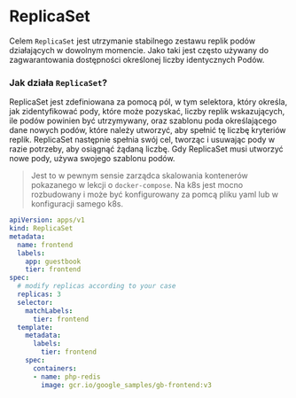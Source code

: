 # ReplicaSet

Celem `ReplicaSet` jest utrzymanie stabilnego zestawu replik podów działających w dowolnym momencie. Jako taki jest często używany do zagwarantowania dostępności określonej liczby identycznych Podów.

### Jak działa `ReplicaSet`?
ReplicaSet jest zdefiniowana za pomocą pól, w tym selektora, który określa, jak zidentyfikować pody, które może pozyskać, liczby replik wskazujących, ile podów powinien być utrzymywany, oraz szablonu poda określającego dane nowych podów, które należy utworzyć, aby spełnić tę liczbę kryteriów replik. ReplicaSet następnie spełnia swój cel, tworząc i usuwając pody w razie potrzeby, aby osiągnąć żądaną liczbę. Gdy ReplicaSet musi utworzyć nowe pody, używa swojego szablonu podów.

> Jest to w pewnym sensie zarządca skalowania kontenerów pokazanego w lekcji o `docker-compose`. Na k8s jest mocno rozbudowany i może być konfigurowany za pomcą pliku yaml lub w konfiguracji samego k8s.

```yaml
apiVersion: apps/v1
kind: ReplicaSet
metadata:
  name: frontend
  labels:
    app: guestbook
    tier: frontend
spec:
  # modify replicas according to your case
  replicas: 3
  selector:
    matchLabels:
      tier: frontend
  template:
    metadata:
      labels:
        tier: frontend
    spec:
      containers:
      - name: php-redis
        image: gcr.io/google_samples/gb-frontend:v3
```